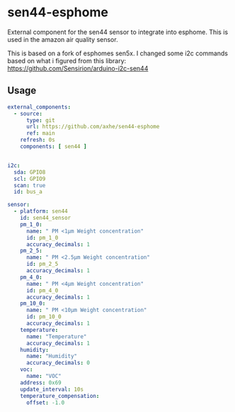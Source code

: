 # sen44-esphome
External component for the sen44 sensor to integrate into esphome. This is used in the amazon air quality sensor. 

This is based on a fork of esphomes sen5x. I changed some i2c commands based on what i figured from this library: https://github.com/Sensirion/arduino-i2c-sen44

## Usage
```yaml
external_components:
  - source:
      type: git
      url: https://github.com/axhe/sen44-esphome
      ref: main
    refresh: 0s
    components: [ sen44 ]


i2c:
  sda: GPIO8
  scl: GPIO9
  scan: true
  id: bus_a

sensor:
  - platform: sen44
    id: sen44_sensor
    pm_1_0:
      name: " PM <1µm Weight concentration"
      id: pm_1_0
      accuracy_decimals: 1
    pm_2_5:
      name: " PM <2.5µm Weight concentration"
      id: pm_2_5
      accuracy_decimals: 1
    pm_4_0:
      name: " PM <4µm Weight concentration"
      id: pm_4_0
      accuracy_decimals: 1
    pm_10_0:
      name: " PM <10µm Weight concentration"
      id: pm_10_0
      accuracy_decimals: 1
    temperature:
      name: "Temperature"
      accuracy_decimals: 1
    humidity:
      name: "Humidity"
      accuracy_decimals: 0
    voc:
      name: "VOC"
    address: 0x69
    update_interval: 10s
    temperature_compensation:
      offset: -1.0
```